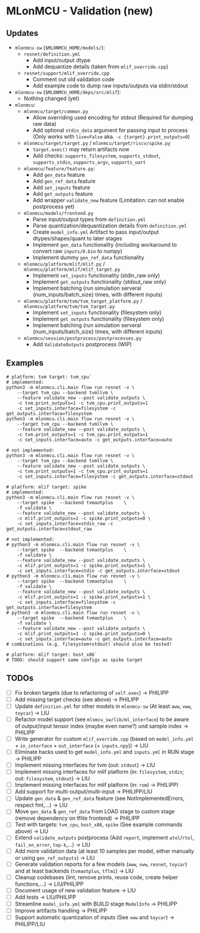 # MLonMCU - Validation (new)

## Updates

- `mlonmcu-sw` (`$MLONMCU_HOME/models/`):
	- `resnet/definition.yml`
		- Add input/output dtype
		- Add dequantize details (taken from `mlif_override.cpp`)
	- `resnet/support/mlif_override.cpp`
		- Comment out old validation code
		- Add example code to dump raw inputs/outputs via stdin/stdout
- `mlonmcu-sw` (`$MLONMCU_HOME/deps/src/mlif`):
	- Nothing changed (yet)
- `mlonmcu`:
	- `mlonmcu/target/common.py`
		- Allow overriding used encoding for stdout (Required for dumping raw data)
		- Add optional `stdin_data` argument for passing input to process (Only works with `live=False` aka. `-c {target}.print_outputs=0`)
	- `mlonmcu/target/target.py` / `mlonmcu/target/riscv/spike.py`
		- `target.exec()` may return artifacts now
		- Add checks: `supports_filesystem`, `supports_stdout`, `supports_stdin`, `supports_argv`, `supports_uart`
	- `mlonmcu/feature/feature.py`:
		- Add `gen_data` feature
		- Add `gen_ref_data` feature
		- Add `set_inputs` feature
		- Add `get_outputs` feature
		- Add wrapper `validate_new` feature (Limitation: can not enable postprocess yet)
	- `mlonmcu/models/frontend.py`
		- Parse input/output types from `definition.yml`
		- Parse quantization/dequantization details from `definition.yml`
		- Create `model_info.yml` Artifact to pass input/output dtypes/shapes/quant to later stages
		- Implement `gen_data` functionality (including workaround to convert raw `inputs/0.bin` to numpy)
		- Implement dummy `gen_ref_data` functionality
	- `mlonmcu/platform/mlif/mlif.py` / `mlonmcu/platform/mlif/mlif_target.py`
		- Implement `set_inputs` functionality (stdin_raw only)
		- Implement `get_outputs` functionality (stdout_raw only)
		- Implement batching (run simulation serveral {num_inputs/batch_size} times, with different inputs)
	- `mlonmcu/platform/tvm/tvm_target_platform.py` / `mlonmcu/platform/tvm/tvm_target.py`
		- Implement `set_inputs` functionality (filesystem only)
		- Implement `get_outputs` functionality (filesystem only)
		- Implement batching (run simulation serveral {num_inputs/batch_size} times, with different inputs)
	- `mlonmcu/session/postprocess/postprocesses.py`
		- Add `ValidateOutputs` postprocess (WIP)




## Examples

```
# platform: tvm target: tvm_cpu`
# implemented:
python3 -m mlonmcu.cli.main flow run resnet -v \
	--target tvm_cpu --backend tvmllvm \
	--feature validate_new --post validate_outputs \
	-c tvm.print_outputs=1 -c tvm_cpu.print_outputs=1
	-c set_inputs.interface=filesystem -c get_outputs.interface=filesystem
python3 -m mlonmcu.cli.main flow run resnet -v \
	--target tvm_cpu --backend tvmllvm \
	--feature validate_new --post validate_outputs \
	-c tvm.print_outputs=1 -c tvm_cpu.print_outputs=1
	-c set_inputs.interface=auto -c get_outputs.interface=auto

# not implemented:
python3 -m mlonmcu.cli.main flow run resnet -v \
	--target tvm_cpu --backend tvmllvm \
	--feature validate_new --post validate_outputs \
	-c tvm.print_outputs=1 -c tvm_cpu.print_outputs=1
	-c set_inputs.interface=filesystem -c get_outputs.interface=stdout

# platform: mlif target: spike
# implemented:
python3 -m mlonmcu.cli.main flow run resnet -v \
	--target spike  --backend tvmaotplus    \
	-f validate \
	--feature validate_new --post validate_outputs \
	-c mlif.print_outputs=1 -c spike.print_outputs=0 \
	-c set_inputs.interface=stdin_raw -c get_outputs.interface=stdout_raw

# not implemented:
# python3 -m mlonmcu.cli.main flow run resnet -v \
	--target spike  --backend tvmaotplus    \
	-f validate \
	--feature validate_new --post validate_outputs \
	-c mlif.print_outputs=1 -c spike.print_outputs=1 \
	-c set_inputs.interface=stdin -c get_outputs.interface=stdout
# python3 -m mlonmcu.cli.main flow run resnet -v \
	--target spike  --backend tvmaotplus    \
	-f validate \
	--feature validate_new --post validate_outputs \
	-c mlif.print_outputs=1 -c spike.print_outputs=1 \
	-c set_inputs.interface=filesystem -c get_outputs.interface=filesystem
# python3 -m mlonmcu.cli.main flow run resnet -v \
	--target spike  --backend tvmaotplus    \
	-f validate \
	--feature validate_new --post validate_outputs \
	-c mlif.print_outputs=1 -c spike.print_outputs=0 \
	-c set_inputs.interface=auto -c get_outputs.interface=auto
# combinations (e.g. filesystem+stdout) should also be tested!

# platform: mlif target: host_x86`
# TODO: should support same configs as spike target
```

## TODOs
- [ ] Fix broken targets (due to refactoring of `self.exec`) -> PHILIPP
- [ ] Add missing target checks (see above) -> PHILIPP
- [ ] Update `definition.yml` for other models in `mlonmcu-sw` (At least `aww`, `vww`, `toycar`) -> LIU
- [ ] Refactor model support (see `mlomcu_sw/lib/ml_interface`) to be aware of output/input tensor index (maybe even name?) und sample index -> PHILIPP
- [ ] Write generator for custom `mlif_override.cpp` (based on `model_info.yml` + `in_interface` + `out_interface` (+ `inputs.npy`)) -> LIU
- [ ] Eliminate hacks used to get `model_info.yml` and `inputs.yml` in RUN stage -> PHILIPP
- [ ] Implement missing interfaces for tvm (out: `stdout`) -> LIU
- [ ] Implement missing interfaces for mlif platform (in: `filesystem`, `stdin`; out: `filesystem`, `stdout`) -> LIU
- [ ] Implement missing interfaces for mlif platform (in: `rom`) -> PHILIPP)
- [ ] Add support for multi-output/multi-input -> PHILIPP/LIU
- [ ] Update `gen_data` & `gen_ref_data` feature (see NotImplementedErrors, respect fmt,...) -> LIU
- [ ] Move `gen_data` & `gen_ref_data` from LOAD stage to custom stage (remove dependency on tflite frontend) -> PHILIPP
- [ ] Test with targets: `tvm_cpu`, `host_x86`, `spike` (See example commands above) -> LIU
- [ ] Extend `validate_outputs` postprocess (Add `report`, implement `atol`/`rtol`, `fail_on_error`, `top-k`,...) -> LIU
- [ ] Add more validation data (at least 10 samples per model, either manually or using `gen_ref_outputs`) -> LIU
- [ ] Generate validation reports for a few models (`aww`, `vww`, `resnet`, `toycar`) and at least backends (`tvmaotplus`, `tflmi`) -> LIU
- [ ] Cleanup codebases (lint, remove prints, reuse code, create helper functions,...) -> LIU/PHILIPP
- [ ] Document usage of new validation feature -> LIU
- [ ] Add tests -> LIU/PHILIPP
- [ ] Streamline `model_info.yml` with BUILD stage `ModelInfo` -> PHILIPP
- [ ] Improve artifacts handling -> PHILIPP
- [ ] Support automatic quantization of inputs (See `vww` and `toycar`) -> PHILIPP/LIU

